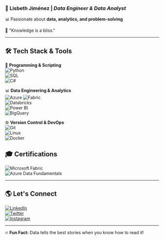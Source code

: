 ### 🚀 **Lisbeth Jiménez** | *Data Engineer & Data Analyst*  
📊 Passionate about **data, analytics, and problem-solving**  

🌟 "Knowledge is a bliss."  

---  

## 🛠 **Tech Stack & Tools**  
🚀 **Programming & Scripting**  
![Python](https://img.shields.io/badge/-Python-3776AB?style=for-the-badge&logo=python&logoColor=white)  
![SQL](https://img.shields.io/badge/-SQL-4479A1?style=for-the-badge&logo=Microsoft-SQL-Server&logoColor=white)  
![C#](https://img.shields.io/badge/-C%23-239120?style=for-the-badge&logo=c-sharp&logoColor=white)  

📊 **Data Engineering & Analytics**  
![Azure](https://img.shields.io/badge/-Microsoft_Azure-0078D4?style=for-the-badge&logo=microsoft-azure&logoColor=white)
![Fabric](https://img.shields.io/badge/-Microsoft_Fabric-9B59B6?style=for-the-badge&logo=microsoft&logoColor=white)  
![Databricks](https://img.shields.io/badge/-Databricks-FF3621?style=for-the-badge&logo=databricks&logoColor=white)  
![Power BI](https://img.shields.io/badge/-Power_BI-F2C811?style=for-the-badge&logo=power-bi&logoColor=black)  
![BigQuery](https://img.shields.io/badge/-Google_BigQuery-4285F4?style=for-the-badge&logo=google-cloud&logoColor=white)  

⚙️ **Version Control & DevOps**  
![Git](https://img.shields.io/badge/-Git-F05032?style=for-the-badge&logo=git&logoColor=white)  
![Linux](https://img.shields.io/badge/-Linux-FCC624?style=for-the-badge&logo=linux&logoColor=black)  
![Docker](https://img.shields.io/badge/-Docker-2496ED?style=for-the-badge&logo=docker&logoColor=white)  

## 🎓 **Certifications**  
![Microsoft Fabric](https://img.shields.io/badge/-Microsoft_Fabric_Certified-9B59B6?style=for-the-badge&logo=microsoft&logoColor=white)  
![Azure Data Fundamentals](https://img.shields.io/badge/-Azure_Data_Fundamentals-0078D4?style=for-the-badge&logo=microsoft-azure&logoColor=white)  

---  

## 🌎 **Let's Connect**  
[![LinkedIn](https://img.shields.io/badge/-LinkedIn-0077B5?style=for-the-badge&logo=linkedin&logoColor=white)](https://linkedin.com/in/jimenezlisbeth-)  
[![Twitter](https://img.shields.io/badge/-Twitter-1DA1F2?style=for-the-badge&logo=twitter&logoColor=white)](https://twitter.com/lisbethjimenezx)  
[![Instagram](https://img.shields.io/badge/-Instagram-E4405F?style=for-the-badge&logo=instagram&logoColor=white)](https://instagram.com/lisbethjimenez)  

---  

🔥 **Fun Fact:** Data tells the best stories when you know how to read it!
